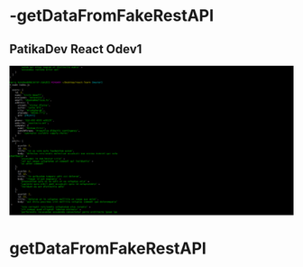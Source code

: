 # -getDataFromFakeRestAPI
## PatikaDev React Odev1
![sspic](image/ss.PNG)



# getDataFromFakeRestAPI
